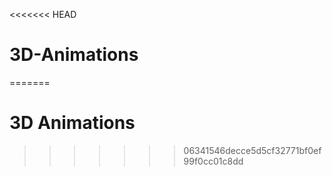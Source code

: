 <<<<<<< HEAD
# 3D-Animations
=======
# 3D Animations

>>>>>>> 06341546decce5d5cf32771bf0ef99f0cc01c8dd
